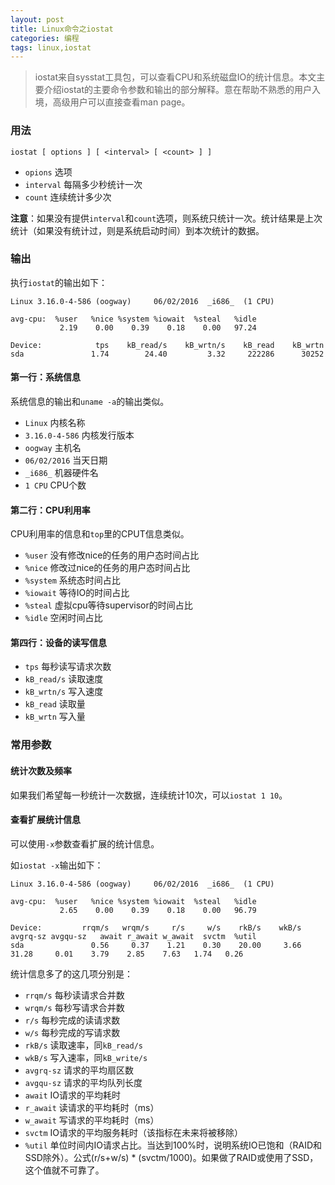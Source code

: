 ```yaml
---
layout: post
title: Linux命令之iostat
categories: 编程
tags: linux,iostat
---
```


> iostat来自sysstat工具包，可以查看CPU和系统磁盘IO的统计信息。本文主要介绍iostat的主要命令参数和输出的部分解释。意在帮助不熟悉的用户入境，高级用户可以直接查看man page。

### 用法

    iostat [ options ] [ <interval> [ <count> ] ]

* `opions` 选项
* `interval` 每隔多少秒统计一次
* `count` 连续统计多少次

**注意**：如果没有提供`interval`和`count`选项，则系统只统计一次。统计结果是上次统计（如果没有统计过，则是系统启动时间）到本次统计的数据。

### 输出

执行`iostat`的输出如下：

    Linux 3.16.0-4-586 (oogway) 	06/02/2016 	_i686_	(1 CPU)
    
    avg-cpu:  %user   %nice %system %iowait  %steal   %idle
               2.19    0.00    0.39    0.18    0.00   97.24
    
    Device:            tps    kB_read/s    kB_wrtn/s    kB_read    kB_wrtn
    sda               1.74        24.40         3.32     222286      30252

#### 第一行：系统信息

系统信息的输出和`uname -a`的输出类似。

* `Linux` 内核名称
* `3.16.0-4-586` 内核发行版本
* `oogway` 主机名
* `06/02/2016` 当天日期
* `_i686_` 机器硬件名
* `1 CPU` CPU个数

#### 第二行：CPU利用率

CPU利用率的信息和`top`里的CPUT信息类似。

* `%user` 没有修改nice的任务的用户态时间占比
* `%nice` 修改过nice的任务的用户态时间占比
* `%system` 系统态时间占比
* `%iowait` 等待IO的时间占比
* `%steal` 虚拟cpu等待supervisor的时间占比
* `%idle` 空闲时间占比

#### 第四行：设备的读写信息

* `tps` 每秒读写请求次数
* `kB_read/s` 读取速度
* `kB_wrtn/s` 写入速度
* `kB_read` 读取量
* `kB_wrtn` 写入量

### 常用参数

#### 统计次数及频率

如果我们希望每一秒统计一次数据，连续统计10次，可以`iostat 1 10`。

#### 查看扩展统计信息

可以使用`-x`参数查看扩展的统计信息。

如`iostat -x`输出如下：

    Linux 3.16.0-4-586 (oogway) 	06/02/2016 	_i686_	(1 CPU)
    
    avg-cpu:  %user   %nice %system %iowait  %steal   %idle
               2.65    0.00    0.39    0.18    0.00   96.79
    
    Device:         rrqm/s   wrqm/s     r/s     w/s    rkB/s    wkB/s avgrq-sz avgqu-sz   await r_await w_await  svctm  %util
    sda               0.56     0.37    1.21    0.30    20.00     3.66    31.28     0.01    3.79    2.85    7.63   1.74   0.26

统计信息多了的这几项分别是：

* `rrqm/s` 每秒读请求合并数
* `wrqm/s` 每秒写请求合并数
* `r/s` 每秒完成的读请求数
* `w/s` 每秒完成的写请求数
* `rkB/s` 读取速率，同`kB_read/s`
* `wkB/s` 写入速率，同`kB_write/s`
* `avgrq-sz` 请求的平均扇区数
* `avgqu-sz` 请求的平均队列长度
* `await` IO请求的平均耗时
* `r_await` 读请求的平均耗时（ms）
* `w_await` 写请求的平均耗时（ms）
* `svctm` IO请求的平均服务耗时（该指标在未来将被移除）
* `%util` 单位时间内IO请求占比。当达到100%时，说明系统IO已饱和（RAID和SSD除外）。公式(r/s+w/s) * (svctm/1000)。如果做了RAID或使用了SSD，这个值就不可靠了。
